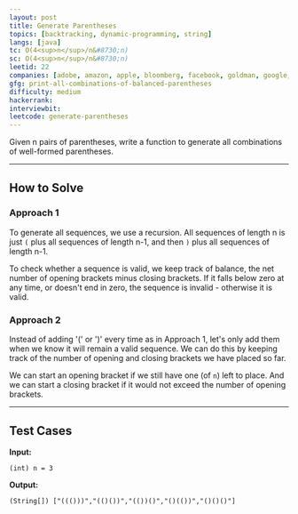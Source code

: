 ```yaml
---
layout: post
title: Generate Parentheses
topics: [backtracking, dynamic-programming, string]
langs: [java]
tc: O(4<sup>n</sup>/n&#8730;n)
sc: O(4<sup>n</sup>/n&#8730;n)
leetid: 22
companies: [adobe, amazon, apple, bloomberg, facebook, goldman, google, microsoft, uber]
gfg: print-all-combinations-of-balanced-parentheses
difficulty: medium
hackerrank: 
interviewbit: 
leetcode: generate-parentheses
---
```


Given n pairs of parentheses, write a function to generate all combinations of well-formed parentheses.

---
## How to Solve

### Approach 1
To generate all sequences, we use a recursion. 
All sequences of length n is just `(` plus all sequences of length n-1, and then `)` plus all sequences of length n-1.

To check whether a sequence is valid, we keep track of balance, 
the net number of opening brackets minus closing brackets. 
If it falls below zero at any time, or doesn't end in zero, the sequence is invalid - otherwise it is valid.

### Approach 2
Instead of adding '(' or ')' every time as in Approach 1, 
let's only add them when we know it will remain a valid sequence.
We can do this by keeping track of the number of opening and closing brackets we have placed so far.

We can start an opening bracket if we still have one (of `n`) left to place. 
And we can start a closing bracket if it would not exceed the number of opening brackets.

---
## Test Cases

**Input:**

    (int) n = 3

**Output:**

    (String[]) ["((()))","(()())","(())()","()(())","()()()"] 
